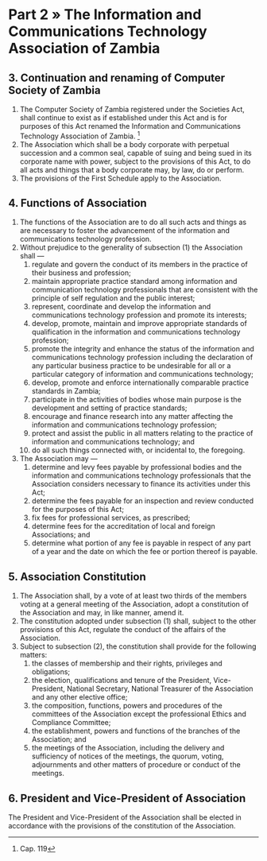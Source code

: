 # Part 2 » The Information and Communications Technology Association of Zambia

## 3. Continuation and renaming of Computer Society of Zambia

1.  The Computer Society of Zambia registered under the Societies
    Act, shall continue to exist as if established under this Act and is
    for purposes of this Act renamed the Information and Communications
    Technology Association of Zambia. [^1]
2.  The Association which shall be a body corporate with perpetual
    succession and a common seal, capable of suing and being sued in its
    corporate name with power, subject to the provisions of this Act, to
    do all acts and things that a body corporate may, by law, do or
    perform.
3.  The provisions of the First Schedule apply to the Association.

## 4. Functions of Association

<ol data-list-decimal>
    <li>  
        The functions of the Association are to do all such acts and
        things as are necessary to foster the advancement of the information
        and communications technology profession.
    </li>
    <li>  
        Without prejudice to the generality of subsection (1) the
        Association shall —
        <ol>
            <li>
                regulate and govern the conduct of its members in the practice
                of their business and profession;
            </li>
            <li> 
                maintain appropriate practice standard among information and
                communication technology professionals that are consistent with
                the principle of self regulation and the public interest;
            </li>
            <li> 
                represent, coordinate and develop the information and
                communications technology profession and promote its interests;
            </li>
            <li>  
                develop, promote, maintain and improve appropriate standards of
                qualification in the information and communications technology
                profession;
            </li>
            <li>  
                promote the integrity and enhance the status of the information and
                communications technology profession including the declaration of
                any particular business practice to be undesirable for all or a
                particular category of information and communications technology;
            </li>
            <li>  
                develop, promote and enforce internationally comparable practice
                standards in Zambia;
            </li>
            <li>  
                participate in the activities of bodies whose main purpose is the
                development and setting of practice standards;
            </li>
            <li>  
                encourage and finance research into any matter affecting the
                information and communications technology profession;
            </li>
            <li>  
                protect and assist the public in all matters relating to the
                practice of information and communications technology; and
            </li>
            <li> 
                do all such things connected with, or incidental to, the foregoing.
            </li>
        </ol>
    </li>
    <li>  
        The Association may —
        <ol>
            <li>  
                determine and levy fees payable by professional bodies and the
                information and communications technology professionals that the
                Association considers necessary to finance its activities under
                this Act;
            </li>
            <li>  
                determine the fees payable for an inspection and review
                conducted for the purposes of this Act;
            </li>
            <li>  
                fix fees for professional services, as prescribed;
            </li>
            <li>  
                determine fees for the accreditation of local and foreign
                Associations; and
            </li>
            <li>  
                determine what portion of any fee is payable in respect of any
                part of a year and the date on which the fee or portion thereof
                is payable.
            </li>
        </ol>
    </li>
</ol>

## 5. Association Constitution

<ol data-list-decimal>
    <li>
        The Association shall, by a vote of at least two thirds of the
        members voting at a general meeting of the Association, adopt a
        constitution of the Association and may, in like manner, amend it.
    </li>
    <li>
        The constitution adopted under subsection (1) shall, subject to
        the other provisions of this Act, regulate the conduct of the
        affairs of the Association.
    </li>
    <li>
        Subject to subsection (2), the constitution shall provide for
        the following matters:
        <ol>
            <li>
                the classes of membership and their rights, privileges and
                obligations;
            </li>
            <li>
                the election, qualifications and tenure of the President,
                Vice-President, National Secretary, National Treasurer of
                the Association and any other elective office;
            </li>
            <li>
                the composition, functions, powers and procedures of the
                committees of the Association except the professional Ethics
                and Compliance Committee;
            </li>
            <li>
                the establishment, powers and functions of the branches of
                the Association; and
            </li>
            <li>
                the meetings of the Association, including the delivery and
                sufficiency of notices of the meetings, the quorum, voting,
                adjournments and other matters of procedure or conduct of
                the meetings.
            </li>
        </ol>
    </li>
</ol>

## 6. President and Vice-President of Association

The President and Vice-President of the Association shall be elected
in accordance with the provisions of the constitution of the
Association.

[^1]: Cap. 119
